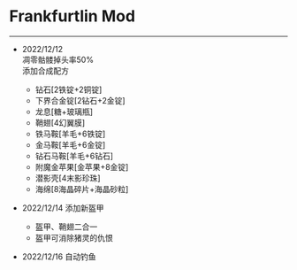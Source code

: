 # Frankfurtlin Mod 

---

- 2022/12/12  
  凋零骷髅掉头率50%  
  添加合成配方
    - 钻石[2铁锭+2铜锭]
    - 下界合金锭[2钻石+2金锭]
    - 龙息[糖+玻璃瓶]
    - 鞘翅[4幻翼膜]
    - 铁马鞍[羊毛+6铁锭]
    - 金马鞍[羊毛+6金锭]
    - 钻石马鞍[羊毛+6钻石]
    - 附魔金苹果[金苹果+8金锭]
    - 潜影壳[4末影珍珠]
    - 海绵[8海晶碎片+海晶砂粒]

- 2022/12/14
  添加新盔甲  
    - 盔甲、鞘翅二合一
    - 盔甲可消除猪灵的仇恨

- 2022/12/16
  自动钓鱼